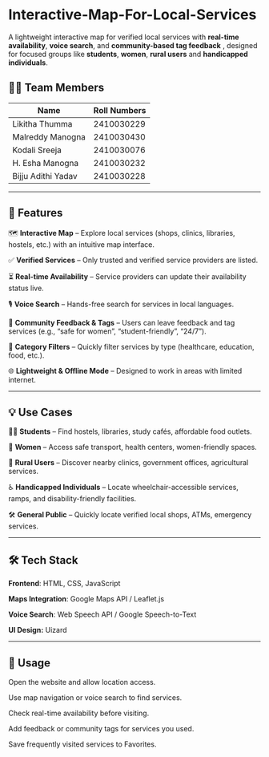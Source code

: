 # Interactive-Map-For-Local-Services
A lightweight interactive map for verified local services with **real-time availability**, **voice search**, and **community-based tag feedback** , designed for focused groups like **students**, **women**, **rural users** and **handicapped individuals**.

## 👩‍💻 Team Members  

|     Name          |   Roll Numbers  |
|-------------------|-----------------|
|Likitha Thumma     |2410030229       |
|Malreddy Manogna   |2410030430       |
|Kodali Sreeja      |2410030076       |
|H. Esha Manogna    |2410030232       |
|Bijju Adithi Yadav |2410030228       |

------------------------------------------------------------------------------------------------------------------------------------------------------------------------------
## 🚀 Features

🗺 **Interactive Map** – Explore local services (shops, clinics, libraries, hostels, etc.) with an intuitive map interface.

✅ **Verified Services** – Only trusted and verified service providers are listed.

⏳ **Real-time Availability** – Service providers can update their availability status live.

🎙 **Voice Search** – Hands-free search for services in local languages.

👥 **Community Feedback & Tags** – Users can leave feedback and tag services (e.g., “safe for women”, “student-friendly”, “24/7”).

📌 **Category Filters** – Quickly filter services by type (healthcare, education, food, etc.).

🌐 **Lightweight & Offline Mode** – Designed to work in areas with limited internet.

------------------------------------------------------------------------------------------------------------------------------------------------------------------------------
 ## 💡 Use Cases

👩‍🎓 **Students** – Find hostels, libraries, study cafés, affordable food outlets.

👩 **Women** – Access safe transport, health centers, women-friendly spaces.

🏡 **Rural Users** – Discover nearby clinics, government offices, agricultural services.

♿ **Handicapped Individuals** – Locate wheelchair-accessible services, ramps, and disability-friendly facilities.

🛠 **General Public** – Quickly locate verified local shops, ATMs, emergency services.

------------------------------------------------------------------------------------------------------------------------------------------------------------------------------
## 🛠 Tech Stack

**Frontend**: HTML, CSS, JavaScript

**Maps Integration**: Google Maps API / Leaflet.js

**Voice Search**: Web Speech API / Google Speech-to-Text

**UI Design:** Uizard 


------------------------------------------------------------------------------------------------------------------------------------------------------------------------------

## 📖 Usage

Open the website and allow location access.

Use map navigation or voice search to find services.

Check real-time availability before visiting.

Add feedback or community tags for services you used.

Save frequently visited services to Favorites.
 

